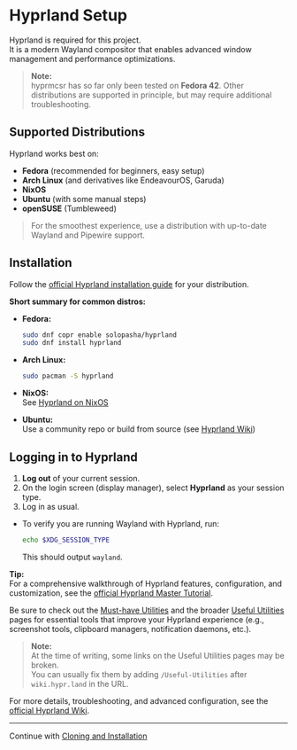 # Hyprland Setup

Hyprland is required for this project.  
It is a modern Wayland compositor that enables advanced window management and performance optimizations.

> **Note:**  
> hyprmcsr has so far only been tested on **Fedora 42**. Other distributions are supported in principle, but may require additional troubleshooting.

## Supported Distributions

Hyprland works best on:
- **Fedora** (recommended for beginners, easy setup)
- **Arch Linux** (and derivatives like EndeavourOS, Garuda)
- **NixOS**
- **Ubuntu** (with some manual steps)
- **openSUSE** (Tumbleweed)

> For the smoothest experience, use a distribution with up-to-date Wayland and Pipewire support.

## Installation

Follow the [official Hyprland installation guide](https://wiki.hyprland.org/Getting-Started/Installation/) for your distribution.

**Short summary for common distros:**

- **Fedora:**
  ```bash
  sudo dnf copr enable solopasha/hyprland
  sudo dnf install hyprland
  ```
- **Arch Linux:**
  ```bash
  sudo pacman -S hyprland
  ```
- **NixOS:**  
  See [Hyprland on NixOS](https://wiki.hyprland.org/Nix/Hyprland-on-NixOS/)

- **Ubuntu:**  
  Use a community repo or build from source (see [Hyprland Wiki](https://wiki.hyprland.org/Getting-Started/Installation/))

## Logging in to Hyprland

1. **Log out** of your current session.
2. On the login screen (display manager), select **Hyprland** as your session type.
3. Log in as usual.

- To verify you are running Wayland with Hyprland, run:
  ```bash
  echo $XDG_SESSION_TYPE
  ```
  This should output `wayland`.

**Tip:**  
For a comprehensive walkthrough of Hyprland features, configuration, and customization, see the [official Hyprland Master Tutorial](https://wiki.hypr.land/Getting-Started/Master-Tutorial/).

Be sure to check out the [Must-have Utilities](https://wiki.hypr.land/Useful-Utilities/Must-have) and the broader [Useful Utilities](https://wiki.hypr.land/Useful-Utilities) pages for essential tools that improve your Hyprland experience (e.g., screenshot tools, clipboard managers, notification daemons, etc.).

> **Note:**  
> At the time of writing, some links on the Useful Utilities pages may be broken.  
> You can usually fix them by adding `/Useful-Utilities` after `wiki.hypr.land` in the URL.

For more details, troubleshooting, and advanced configuration, see the [official Hyprland Wiki](https://wiki.hyprland.org/).

---

Continue with [Cloning and Installation](./001-cloning-and-installation.md)
